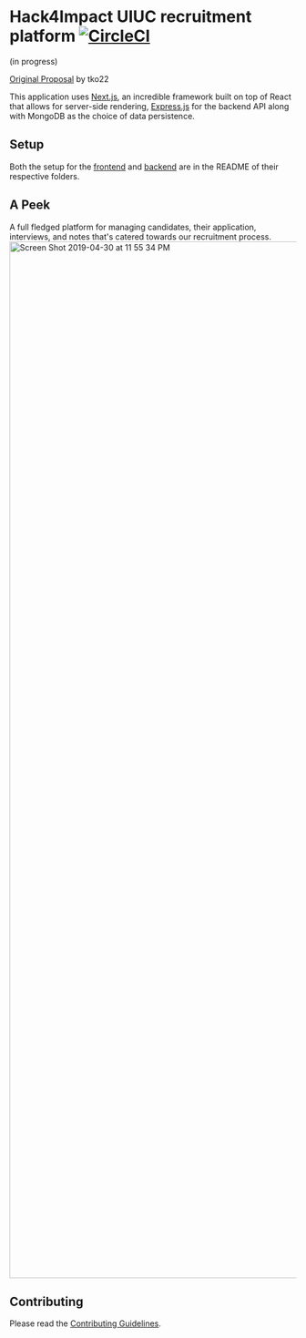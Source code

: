 # Hack4Impact UIUC recruitment platform [![CircleCI](https://circleci.com/gh/hack4impact-uiuc/h4i-recruitment/tree/master.svg?style=svg&circle-token=:circle-token)](https://circleci.com/gh/hack4impact-uiuc/h4i-recruitment/tree/master)

(in progress)

[Original Proposal](./proposal.md) by tko22

This application uses [Next.js](https://github.com/zeit/next.js), an incredible framework built on top of React that allows for server-side rendering, [Express.js](https://expressjs.com/) for the backend API along with MongoDB as the choice of data persistence.

## Setup

Both the setup for the [frontend](https://github.com/hack4impact-uiuc/h4i-recruitment/blob/master/frontend/README.md) and [backend](https://github.com/hack4impact-uiuc/h4i-recruitment/blob/master/backend/README.md) are in the README of their respective folders.

## A Peek

A full fledged platform for managing candidates, their application, interviews, and notes that's catered towards our recruitment process.
<img width="1821" alt="Screen Shot 2019-04-30 at 11 55 34 PM" src="https://user-images.githubusercontent.com/27740557/63377541-2d333080-c345-11e9-8977-41a7ebb339f3.png">

## Contributing

Please read the [Contributing Guidelines](./contributing.md).
